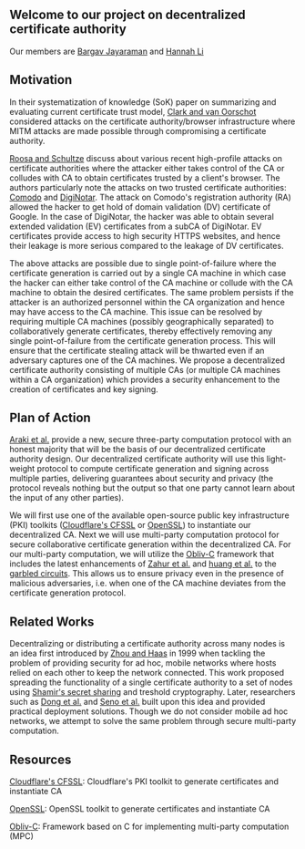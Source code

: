 ## Welcome to our project on decentralized certificate authority

Our  members are [Bargav Jayaraman](https://github.com/bargavjayaraman) and [Hannah Li](https://github.com/HainaLi/)


## Motivation

In their systematization of knowledge (SoK) paper on summarizing and evaluating current certificate trust model, [Clark and van Oorschot](https://tlseminar.github.io/docs/soktls.pdf) considered attacks on the certificate authority/browser infrastructure where MITM attacks are made possible through compromising a certificate authority.

[Roosa and Schultze](http://ieeexplore.ieee.org/document/6451080/) discuss about various recent high-profile attacks on certificate authorities where the attacker either takes control of the CA or colludes with CA to obtain certificates trusted by a client's browser. The authors particularly note the attacks on two trusted certificate authorities: [Comodo](https://freedom-to-tinker.com/2011/03/23/web-browsers-and-comodo-disclose-successful-certificate-authority-attack-perhaps-iran/) and [DigiNotar](http://freedom-to-tinker.com/2011/09/06/diginotar-hack-highlights-critical-failures-our-ssl-web-security-model/). The attack on Comodo's registration authority (RA) allowed the hacker to get hold of domain validation (DV) certificate of Google. In the case of DigiNotar, the hacker was able to obtain several extended validation (EV) certificates from a subCA of DigiNotar. EV certificates provide access to high security HTTPS websites, and hence their leakage is more serious compared to the leakage of DV certificates.

The above attacks are possible due to single point-of-failure where the certificate generation is carried out by a single CA machine in which case the hacker can either take control of the CA machine or collude with the CA machine to obtain the desired certificates. The same problem persists if the attacker is an authorized personnel within the CA organization and hence may have access to the CA machine. This issue can be resolved by requiring multiple CA machines (possibly geographically separated) to collaboratively generate certificates, thereby effectively removing any single point-of-failure from the certificate generation process. This will ensure that the certificate stealing attack will be thwarted even if an adversary captures one of the CA machines.
We propose a decentralized certificate authority consisting of multiple CAs (or multiple CA machines within a CA organization) which provides a security enhancement to the creation of certificates and key signing.


## Plan of Action

[Araki et al.](https://eprint.iacr.org/2016/768.pdf) provide a new, secure three-party computation protocol with an honest majority that will be the basis of our decentralized certificate authority design. Our decentralized certificate authority will use this light-weight protocol to compute certificate generation and signing across multiple parties, delivering guarantees about security and privacy (the protocol reveals nothing but the output so that one party cannot learn about the input of any other parties). 

We will first use one of the available open-source public key infrastructure (PKI) toolkits ([Cloudflare's CFSSL](https://github.com/cloudflare/cfssl) or [OpenSSL](https://github.com/openssl/openssl)) to instantiate our decentralized CA. Next we will use multi-party computation protocol for secure collaborative certificate generation within the decentralized CA. For our multi-party computation, we will utilize the [Obliv-C](http://oblivc.org) framework that includes the latest enhancements of [Zahur et al.](https://eprint.iacr.org/2014/756.pdf) and [huang et al.](https://www.cs.umd.edu/~jkatz/papers/SP12.pdf) to the [garbled circuits](http://ieeexplore.ieee.org/document/4568207/). This allows us to ensure privacy even in the presence of malicious adversaries, i.e. when one of the CA machine deviates from the certificate generation protocol.


## Related Works

  Decentralizing or distributing a certificate authority across many nodes is an idea first introduced by [Zhou and Haas](http://ieeexplore.ieee.org/stamp/stamp.jsp?arnumber=806983) in 1999 when tackling the problem of providing security for ad hoc, mobile networks where hosts relied on each other to keep the network connected. This work proposed spreading the functionality of a single certificate authority to a set of nodes using [Shamir's secret sharing](https://cs.jhu.edu/~sdoshi/crypto/papers/shamirturing.pdf) and treshold cryptography. Later, researchers such as [Dong et al.](http://ac.els-cdn.com/S0140366407001673/1-s2.0-S0140366407001673-main.pdf?_tid=18d2c35e-0811-11e7-8a8e-00000aab0f26&acdnat=1489425698_08801bf940f34f59da45353ffe7cd27d)  and [Seno et al.](http://www.sciencedirect.com/science/article/pii/S0140366407001673) built upon this idea and provided practical deployment solutions. Though we do not consider mobile ad hoc networks, we attempt to solve the same problem through secure multi-party computation. 


## Resources

[Cloudflare's CFSSL](https://github.com/cloudflare/cfssl): Cloudflare's PKI toolkit to generate certificates and instantiate CA

[OpenSSL](https://github.com/openssl/openssl): OpenSSL toolkit to generate certificates and instantiate CA 

[Obliv-C](http://oblivc.org): Framework based on C for implementing multi-party computation (MPC)
